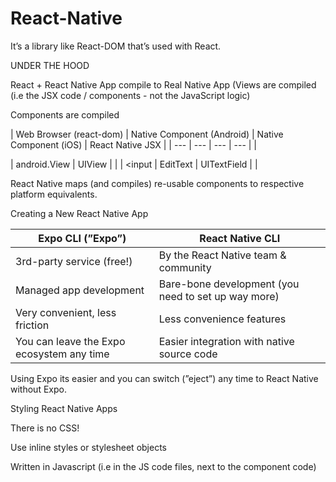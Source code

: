 # React-Native

It’s a library like React-DOM that’s used with React.

UNDER THE HOOD

React + React Native App compile to Real Native App (Views are compiled (i.e the JSX code / components - not the JavaScript logic)

Components are compiled

| Web Browser
(react-dom) | Native Component
(Android) | Native Component
(iOS) | React Native JSX |
| --- | --- | --- | --- |
| <div> | android.View | UIView | <View> |
| <input | EditText | UITextField | <TextInput> |

React Native maps (and compiles) re-usable components to respective platform equivalents.

Creating a New React Native App

| Expo CLI (”Expo”) | React Native CLI |
| --- | --- |
| 3rd-party service (free!) | By the React Native team & community |
| Managed app development | Bare-bone development (you need to set up way more) |
| Very convenient, less friction | Less convenience features |
| You can leave the Expo ecosystem any time | Easier integration with native source code |

Using Expo its easier and you can switch (”eject”) any time to React Native without Expo.

Styling React Native Apps

There is no CSS!

Use inline styles or stylesheet objects

Written in Javascript (i.e in the JS code files, next to the component code)